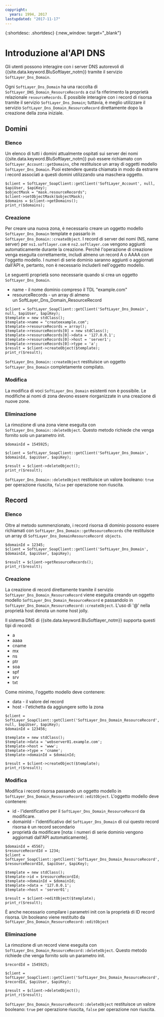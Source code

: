 ```yaml
---
copyright:
  years: 1994, 2017
lastupdated: "2017-11-17"
---
```


{:shortdesc: .shortdesc}
{:new_window: target="_blank"}

# Introduzione al'API DNS

Gli utenti possono interagire con i server DNS autorevoli di {{site.data.keyword.BluSoftlayer_notm}} tramite il servizio `SoftLayer_Dns_Domain`. 

Ogni `SoftLayer_Dns_Domain` ha una raccolta di `SoftLayer_DNS_Domain_ResourceRecords` a cui fa riferimento la proprietà relazionale `resourceRecords`. È possibile interagire con i record di risorsa tramite il servizio `SoftLayer_Dns_Domain`; tuttavia, è meglio utilizzare il servizio `SoftLayer_Dns_Domain_ResourceRecord` direttamente dopo la creazione della zona iniziale.

## Domini
### Elenco
Un elenco di tutti i domini attualmente ospitati sui server dei nomi {{site.data.keyword.BluSoftlayer_notm}} può essere richiamato con `SoftLayer_Account::getDomains`, che restituisce un array di oggetti modello `SoftLayer_Dns_Domain`. Puoi estendere questa chiamata in modo da estrarre i record associati a questi domini utilizzando una maschera oggetto.

```
$client = SoftLayer_SoapClient::getClient('SoftLayer_Account', null, $apiUser, $apiKey);
$objectMask = "mask.resourceRecords";
$client->setObjectMask($objectMask);
$domains = $client->getDomains();
print_r($domains);
```

### Creazione
Per creare una nuova zona, è necessario creare un oggetto modello `SoftLayer_Dns_Domain` template e passarlo in `SoftLayer_Dns_Domain::createObject`. I record di server dei nomi (NS, name server) per `ns1.softlayer.com` e `ns2.softlayer.com` vengono aggiunti automaticamente durante la creazione. Perché l'operazione di creazione venga eseguita correttamente, includi almeno un record A o AAAA con l'oggetto modello. I numeri di serie dominio saranno aggiunti o aggiornati dall'API e, pertanto, non è necessario includerli nell'oggetto modello.

Le seguenti proprietà sono necessarie quando si crea un oggetto `SoftLayer_Dns_Domain`.
 * name - il nome dominio compreso il TDL "example.com"
 * resourceRecords - un array di almeno un SoftLayer_Dns_Domain_ResourceRecord
 
```
$client = SoftLayer_SoapClient::getClient('SoftLayer_Dns_Domain', null, $apiUser, $apiKey);
$template = new stdClass();
$template->name = "createexample.com";
$template->resourceRecords = array();
$template->resourceRecords[0] = new stdClass();
$template->resourceRecords[0]->data = '127.0.0.1';
$template->resourceRecords[0]->host = 'server1';
$template->resourceRecords[0]->type = 'a';
$result = $client->createObject($template);
print_r($result);
```

`SoftLayer_Dns_Domain::createObject` restituisce un oggetto `SoftLayer_Dns_Domain` completamente compilato.

### Modifica
La modifica di voci `SoftLayer_Dns_Domain` esistenti non è possibile. Le modifiche ai nomi di zona devono essere riorganizzate in una creazione di nuove zone.

### Eliminazione
La rimozione di una zona viene eseguita con `SoftLayer_Dns_Domain::deleteObject`. Questo metodo richiede che venga fornito solo un parametro init.

```
$domainId = 1545925;
 
$client = SoftLayer_SoapClient::getClient('SoftLayer_Dns_Domain', $domainId, $apiUser, $apiKey);
 
$result = $client->deleteObject();
print_r($result);

```

`SoftLayer_Dns_Domain::deleteObject` restituisce un valore booleano: `true` per operazione riuscita, `false` per operazione non riuscita.

## Record
### Elenco
Oltre al metodo summenzionato, i record risorsa di dominio possono essere richiamati con `SoftLayer_Dns_Domain::getResourceRecords` che restituisce un array di `SoftLayer_Dns_DomainResourceRecord objects`.

```
$domainId = 12345;
$client = SoftLayer_SoapClient::getClient('SoftLayer_Dns_Domain', $domainId, $apiUser, $apiKey);
 
$result = $client->getResourceRecords();
print_r($result);
```

### Creazione
La creazione di record direttamente tramite il servizio `SoftLayer_Dns_Domain_ResourceRecord` viene eseguita creando un oggetto modello `SoftLayer_Dns_Domain_ResourceRecord` e passandolo in `SoftLayer_Dns_Domain_ResourceRecord::createObject`. L'uso di '@' nella proprietà host denota un nome host jolly.

Il sistema DNS di {{site.data.keyword.BluSoftlayer_notm}} supporta questi tipi di record:
 * a
 * aaaa
 * cname
 * mx
 * ns
 * ptr
 * soa
 * spf
 * srv
 * txt

Come minimo, l'oggetto modello deve contenere:
 * data - il valore del record
 * host - l'etichetta da aggiungere sotto la zona
  
```
$client = SoftLayer_SoapClient::getClient('SoftLayer_Dns_Domain_ResourceRecord', null, $apiUser, $apiKey);
$domainId = 123456;
 
$template = new stdClass();
$template->data = 'webserver01.example.com';
$template->host = 'www';
$template->type = 'cname';
$template->domainId = $domainId;
 
$result = $client->createObject($template);
print_r($result);

```

### Modifica
Modifica i record risorsa passando un oggetto modello in `SoftLayer_Dns_Domain_ResourceRecord::editObject`. L'oggetto modello deve contenere:

 * id - l'identificativo per il `SoftLayer_Dns_Domain_ResourceRecord` da modificare.
 * domainId - l'identificativo del `SoftLayer_Dns_Domain` di cui questo record risorsa è un record secondario
 * proprietà da modificare [nota: i numeri di serie dominio vengono aggiornati dall'API automaticamente].
  
```
$domainId = 45567;
$resourceRecordId = 1234;
$client = SoftLayer_SoapClient::getClient('SoftLayer_Dns_Domain_ResourceRecord', $resourceRecordId, $apiUser, $apiKey);
 
$template = new stdClass();
$template->id = $resourceRecordId;
$template->domainId = $domainId;
$template->data = '127.0.0.1';
$template->host = 'server01';
 
$result = $client->editObject($template);
print_r($result);
```
È anche necessario compilare i parametri init con la proprietà di ID record risorsa. Un booleano viene restituito da `SoftLayer_Dns_Domain_ResourceRecord::editObject`
### Eliminazione
La rimozione di un record viene eseguita con `SoftLayer_Dns_Domain_ResourceRecord::deleteObject`. Questo metodo richiede che venga fornito solo un parametro init.

```
$recordId = 1545925;
 
$client = SoftLayer_SoapClient::getClient('SoftLayer_Dns_Domain_ResourceRecord', $recordId, $apiUser, $apiKey);
 
$result = $client->deleteObject();
print_r($result);
```

`SoftLayer_Dns_Domain_ResourceRecord::deleteObject` restituisce un valore booleano: `true` per operazione riuscita, `false` per operazione non riuscita.
